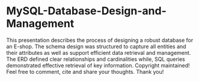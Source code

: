 # MySQL-Database-Design-and-Management
This presentation describes the process of designing a robust database for an E-shop. The schema design was structured to capture all entities and their attributes as well as support efficient data retrieval and management. The ERD defined clear relationships and cardinalities while, SQL queries demonstrated effective retrieval of key information.
Copyright maintained! Feel free to comment, cite and share your thoughts. Thank you!

